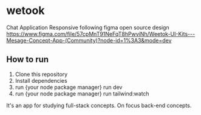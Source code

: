 # wetook
Chat Application Responsive following figma open source design
https://www.figma.com/file/57cpMnT91NeFqT8hPwviNh/Weetok-UI-Kits---Mesage-Concept-App-(Community)?node-id=1%3A3&mode=dev

## How to run
1. Clone this repository
2. Install dependencies
3. run {your node package manager} run dev
4. run {your node package manager} run tailwind:watch

It's an app for studying full-stack concepts. On focus back-end concepts.
